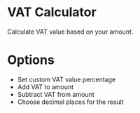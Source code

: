 # VAT Calculator

Calculate VAT value based on your amount.

# Options

* Set custom VAT value percentage
* Add VAT to amount
* Subtract VAT from amount
* Choose decimal places for the result
